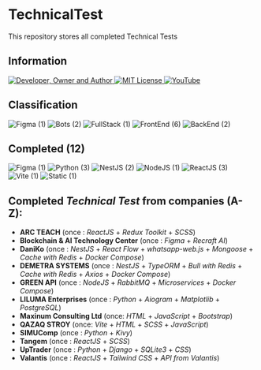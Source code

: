 # TechnicalTest
This repository stores all completed Technical Tests

## Information
<div id="information" align="left">
  <a href="https://github.com/MoguchiyDD" target="_blank">
    <img alt="Developer, Owner and Author" src="https://img.shields.io/badge/Developer,%20Owner%20and%20Author-МогучийДД%20(MoguchiyDD)-FF4F1E?style=for-the-badge" />
  </a>
  <a href="LICENSE" target="_blank">
    <img alt="MIT License" src="https://img.shields.io/badge/License-MIT%20License-6A1B9A?style=for-the-badge" />
  </a>
  <a href="https://www.youtube.com/playlist?list=PLe25Qgw2EMXClakBQPXonXXf9_sghTFFC" target="_blank">
    <img alt="YouTube" src="https://img.shields.io/badge/Result-YouTube-FF0000?style=for-the-badge" />
  </a>
</div>

## Classification
<div id="technical-tests-types" align="left">
  <img alt="Figma (1)" src="https://img.shields.io/badge/Figma-1-B71C1C?style=for-the-badge" />
  <img alt="Bots (2)" src="https://img.shields.io/badge/Bots-2-B71C1C?style=for-the-badge" />
  <img alt="FullStack (1)" src="https://img.shields.io/badge/FullStack-1-B71C1C?style=for-the-badge" />
  <img alt="FrontEnd (6)" src="https://img.shields.io/badge/FrontEnd-6-B71C1C?style=for-the-badge" />
  <img alt="BackEnd (2)" src="https://img.shields.io/badge/BackEnd-2-B71C1C?style=for-the-badge" />
</div>

## Completed (12)
<div id="technical-tests-language" align="left">
  <img alt="Figma (1)" src="https://img.shields.io/badge/Figma-1-1A237E?style=for-the-badge" />
  <img alt="Python (3)" src="https://img.shields.io/badge/Python-3-1A237E?style=for-the-badge" />
  <img alt="NestJS (2)" src="https://img.shields.io/badge/NestJS-2-1A237E?style=for-the-badge" />
  <img alt="NodeJS (1)" src="https://img.shields.io/badge/NodeJS-1-1A237E?style=for-the-badge" />
  <img alt="ReactJS (3)" src="https://img.shields.io/badge/ReactJS-3-1A237E?style=for-the-badge" />
  <img alt="Vite (1)" src="https://img.shields.io/badge/Vite-1-1A237E?style=for-the-badge" />
  <img alt="Static (1)" src="https://img.shields.io/badge/Static-1-1A237E?style=for-the-badge" />
</div>

## Completed _Technical Test_ from companies (A-Z):
- **ARC TEACH** (once : _ReactJS_ + _Redux Toolkit_ + _SCSS_)
- **Blockchain & AI Technology Center** (once : _Figma_ + _Recraft AI_)
- **DaniKo** (once : _NestJS_ + _React Flow_ + _whatsapp-web.js_ + _Mongoose_ + _Cache with Redis_ + _Docker Compose_)
- **DEMETRA SYSTEMS** (once : _NestJS_ + _TypeORM_ + _Bull with Redis_ + _Cache with Redis_ + _Axios_ + _Docker Compose_)
- **GREEN API** (once : _NodeJS_ + _RabbitMQ_ + _Microservices_ + _Docker Compose_)
- **LILUMA Enterprises** (once : _Python_ + _Aiogram_ + _Matplotlib_ + _PostgreSQL_)
- **Maxinum Consulting Ltd** (once: _HTML_ + _JavaScript_ + _Bootstrap_)
- **QAZAQ STROY** (once: _Vite_ + _HTML_ + _SCSS_ + _JavaScript_)
- **SIMUComp** (once : _Python_ + _Kivy_)
- **Tangem** (once : _ReactJS_ + _SCSS_)
- **UpTrader** (once : _Python_ + _Django_ + _SQLite3_ + _CSS_)
- **Valantis** (once : _ReactJS_ + _Tailwind CSS_ + _API from Valantis_)
